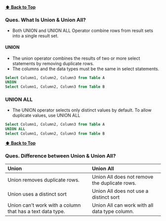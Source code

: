 **[⬆ Back to Top](#table-of-contents)**
### Ques. What Is Union & Union All?
* Both UNION and UNION ALL Operator combine rows from result sets into a single result set.
  
#### UNION
* The union operator combines the results of two or more select statements by removing duplicate rows.
* The columns and the data types must be the same in select statements.
```sql
Select Column1, Column2, Column3 from Table A
UNION
Select Column1, Column2, Column3 from Table B
```

### UNION ALL
* The UNION operator selects only distinct values by default. To allow duplicate values, use UNION ALL
```sql
Select Column1, Column2, Column3 from Table A
UNION ALL
Select Column1, Column2, Column3 from Table B
```

**[⬆ Back to Top](#table-of-contents)**
### **Ques. Difference between Union & Union All?**
| Union                                                     | Union All                                     |
| :-------------------------------------------------------- | :-------------------------------------------- |
| Union removes duplicate rows.                             | Union All does not remove the duplicate rows. |
| Union uses a distinct sort                                | Union All does not use a distinct sort        |
| Union can’t work with a column that has a text data type. | Union All can work with all data type column. |
